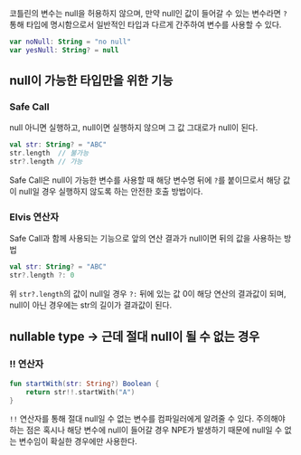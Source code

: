 코틀린의 변수는 null을 허용하지 않으며, 만약 null인 값이 들어갈 수 있는 변수라면 `?` 
통해 타입에 명시함으로서 일반적인 타입과 다르게 간주하여 변수를 사용할 수 있다.
```kotlin
var noNull: String = "no null"
var yesNull: String? = null 
```

## null이 가능한 타입만을 위한 기능
### Safe Call
null 아니면 실행하고, null이면 실행하지 않으며 그 값 그대로가 null이 된다.
```kotlin
val str: String? = "ABC"
str.length  // 불가능
str?.length // 가능
```
Safe Call은 null이 가능한 변수를 사용할 때 해당 변수명 뒤에 `?`를 붙이므로서 
해당 값이 null일 경우 실행하지 않도록 하는 안전한 호출 방법이다.

### Elvis 연산자
Safe Call과 함께 사용되는 기능으로 앞의 연산 결과가 null이면 뒤의 값을 사용하는 방법
```kotlin
val str: String? = "ABC"
str?.length ?: 0
```
위 `str?.length`의 값이 null일 경우 `?:` 뒤에 있는 값 0이 해당 연산의 결과값이 되며,
null이 아닌 경우에는 str의 길이가 결과값이 된다.

## nullable type -> 근데 절대 null이 될 수 없는 경우
### !! 연산자
```kotlin
fun startWith(str: String?) Boolean {
    return str!!.startWith("A")
}
```
`!!` 연산자를 통해 절대 null일 수 없는 변수를 컴파일러에게 알려줄 수 있다.
주의해야 하는 점은 혹시나 해당 변수에 null이 들어갈 경우 NPE가 발생하기 때문에 null일 수 없는 변수임이 확실한 경우에만 사용한다.